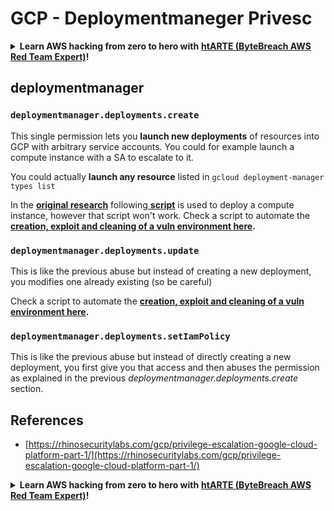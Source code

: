 # GCP - Deploymentmaneger Privesc

<details>

<summary><strong>Learn AWS hacking from zero to hero with</strong> <a href="https://training.khulnasoft.com/courses/arte"><strong>htARTE (ByteBreach AWS Red Team Expert)</strong></a><strong>!</strong></summary>

Other ways to support ByteBreach:

* If you want to see your **company advertised in ByteBreach** or **download ByteBreach in PDF** Check the [**SUBSCRIPTION PLANS**](https://github.com/sponsors/khulnasoft)!
* Get the [**official PEASS & ByteBreach swag**](https://peass.creator-spring.com)
* Discover [**The PEASS Family**](https://opensea.io/collection/the-peass-family), our collection of exclusive [**NFTs**](https://opensea.io/collection/the-peass-family)
* **Join the** 💬 [**Discord group**](https://discord.gg/hRep4RUj7f) or the [**telegram group**](https://t.me/peass) or **follow** us on **Twitter** 🐦 [**@bytebreach_live**](https://twitter.com/bytebreach_live)**.**
* **Share your hacking tricks by submitting PRs to the** [**ByteBreach**](https://github.com/khulnasoft/bytebreach) and [**ByteBreach Cloud**](https://github.com/khulnasoft/bytebreach-cloud) github repos.

</details>

## deploymentmanager

### `deploymentmanager.deployments.create`

This single permission lets you **launch new deployments** of resources into GCP with arbitrary service accounts. You could for example launch a compute instance with a SA to escalate to it.

You could actually **launch any resource** listed in `gcloud deployment-manager types list`

In the [**original research**](https://rhinosecuritylabs.com/gcp/privilege-escalation-google-cloud-platform-part-1/) following[ **script**](https://github.com/RhinoSecurityLabs/GCP-IAM-Privilege-Escalation/blob/master/ExploitScripts/deploymentmanager.deployments.create.py) is used to deploy a compute instance, however that script won't work. Check a script to automate the [**creation, exploit and cleaning of a vuln environment here**](https://github.com/khulnasoft/gcp\_privesc\_scripts/blob/main/tests/1-deploymentmanager.deployments.create.sh)**.**

### `deploymentmanager.deployments.update`

This is like the previous abuse but instead of creating a new deployment, you modifies one already existing (so be careful)

Check a script to automate the [**creation, exploit and cleaning of a vuln environment here**](https://github.com/khulnasoft/gcp\_privesc\_scripts/blob/main/tests/e-deploymentmanager.deployments.update.sh)**.**

### `deploymentmanager.deployments.setIamPolicy`

This is like the previous abuse but instead of directly creating a new deployment, you first give you that access and then abuses the permission as explained in the previous _deploymentmanager.deployments.create_ section.

## References

* [https://rhinosecuritylabs.com/gcp/privilege-escalation-google-cloud-platform-part-1/](https://rhinosecuritylabs.com/gcp/privilege-escalation-google-cloud-platform-part-1/)

<details>

<summary><strong>Learn AWS hacking from zero to hero with</strong> <a href="https://training.khulnasoft.com/courses/arte"><strong>htARTE (ByteBreach AWS Red Team Expert)</strong></a><strong>!</strong></summary>

Other ways to support ByteBreach:

* If you want to see your **company advertised in ByteBreach** or **download ByteBreach in PDF** Check the [**SUBSCRIPTION PLANS**](https://github.com/sponsors/khulnasoft)!
* Get the [**official PEASS & ByteBreach swag**](https://peass.creator-spring.com)
* Discover [**The PEASS Family**](https://opensea.io/collection/the-peass-family), our collection of exclusive [**NFTs**](https://opensea.io/collection/the-peass-family)
* **Join the** 💬 [**Discord group**](https://discord.gg/hRep4RUj7f) or the [**telegram group**](https://t.me/peass) or **follow** us on **Twitter** 🐦 [**@bytebreach_live**](https://twitter.com/bytebreach_live)**.**
* **Share your hacking tricks by submitting PRs to the** [**ByteBreach**](https://github.com/khulnasoft/bytebreach) and [**ByteBreach Cloud**](https://github.com/khulnasoft/bytebreach-cloud) github repos.

</details>
